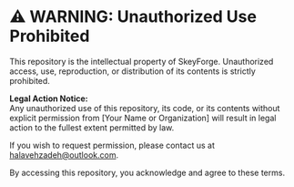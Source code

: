 # ⚠️ WARNING: Unauthorized Use Prohibited  

This repository is the intellectual property of SkeyForge. Unauthorized access, use, reproduction, or distribution of its contents is strictly prohibited.  

**Legal Action Notice:**  
Any unauthorized use of this repository, its code, or its contents without explicit permission from [Your Name or Organization] will result in legal action to the fullest extent permitted by law.  

If you wish to request permission, please contact us at halavehzadeh@outlook.com.  

By accessing this repository, you acknowledge and agree to these terms.
